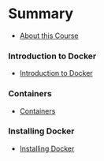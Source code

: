 # Summary

* [About this Course](README.md)

### Introduction to Docker

* [Introduction to Docker](01_introduction/readme.md)

### Containers

* [Containers](02_containers/readme.md)

### Installing Docker

* [Installing Docker](03_installing_docker/readme.md)